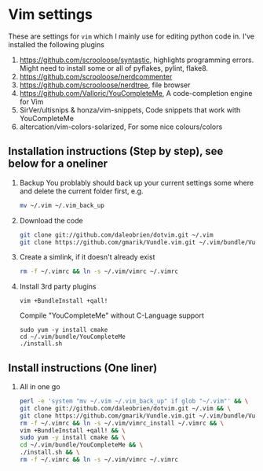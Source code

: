 # Vim settings

These are settings for ```vim``` which I mainly use for editing python code in.  I've installed the following plugins

1. https://github.com/scrooloose/syntastic, highlights programming errors.  Might need to install some or all of pyflakes, pylint, flake8.
1. https://github.com/scrooloose/nerdcommenter
1. https://github.com/scrooloose/nerdtree, file browser
1. https://github.com/Valloric/YouCompleteMe, A code-completion engine for Vim
1. SirVer/ultisnips & honza/vim-snippets, Code snippets that work with YouCompleteMe
1. altercation/vim-colors-solarized, For some nice colours/colors

## Installation instructions (Step by step), see below for a oneliner

1. Backup
    You problably should back up your current settings some where and delete the current folder first, e.g.

    ```sh
    mv ~/.vim ~/.vim_back_up
    ```

1. Download the code

    ```sh
    git clone git://github.com/daleobrien/dotvim.git ~/.vim
    git clone https://github.com/gmarik/Vundle.vim.git ~/.vim/bundle/Vundle.vim
    ```


1. Create a simlink, if it doesn't already exist

    ```sh
    rm -f ~/.vimrc && ln -s ~/.vim/vimrc ~/.vimrc
    ```

1. Install 3rd party plugins
  
    ```
    vim +BundleInstall +qall!
    ```

    Compile "YouCompleteMe" without C-Language support

    ```    
    sudo yum -y install cmake
    cd ~/.vim/bundle/YouCompleteMe
    ./install.sh
    ```

## Install instructions (One liner)

1. All in one go

    ```sh
    perl -e 'system "mv ~/.vim ~/.vim_back_up" if glob "~/.vim"' && \
    git clone git://github.com/daleobrien/dotvim.git ~/.vim && \
    git clone https://github.com/gmarik/Vundle.vim.git ~/.vim/bundle/Vundle.vim && \
    rm -f ~/.vimrc && ln -s ~/.vim/vimrc_install ~/.vimrc && \
    vim +BundleInstall +qall! && \
    sudo yum -y install cmake && \
    cd ~/.vim/bundle/YouCompleteMe && \
    ./install.sh && \
    rm -f ~/.vimrc && ln -s ~/.vim/vimrc ~/.vimrc
    ```
